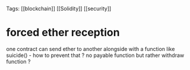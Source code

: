 Tags: [[blockchain]] [[Solidity]] [[security]]

# forced ether reception

one contract can send ether to another alongside with a function like suicide()
    - how to prevent that ? no payable function but rather withdraw function ? 